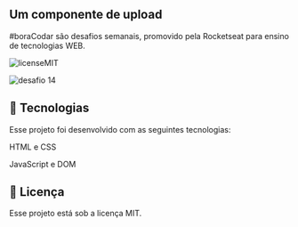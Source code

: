 Um componente de upload
-
#boraCodar são desafios semanais, promovido pela Rocketseat para ensino de tecnologias WEB.

![licenseMIT](https://user-images.githubusercontent.com/124744877/232591156-233b0626-1d52-49d1-bca8-1f7d98bf6b47.svg)

![desafio 14](https://user-images.githubusercontent.com/124744877/232591176-9dc4357d-e1f0-4c4f-8019-23a9fa9a1e4d.jpg)

🚀 Tecnologias
-
Esse projeto foi desenvolvido com as seguintes tecnologias:

HTML e CSS

JavaScript e DOM

📝 Licença
-
Esse projeto está sob a licença MIT.
